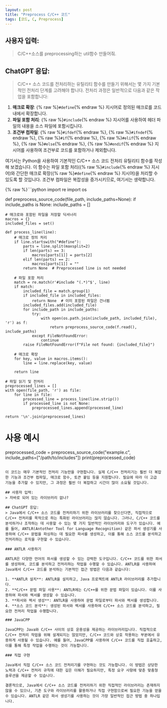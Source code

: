 ```yaml
---
layout: post
title: "Preprocess C/C++ 코드"
tags: [코드, C, Preprocess]
---
```


## 사용자 입력:
> C/C++소스를 preprocessing하는 util함수 만들어줘.

## ChatGPT 응답:
> C/C++ 소스 코드를 전처리하는 유틸리티 함수를 만들기 위해서는 몇 가지 기본적인 전처리 단계를 고려해야 합니다. 전처리 과정은 일반적으로 다음과 같은 작업을 포함합니다:

1. **매크로 확장**: {% raw %}`#define`{% endraw %} 지시어로 정의된 매크로를 코드 내에서 확장합니다.
2. **파일 포함 처리**: {% raw %}`#include`{% endraw %} 지시어를 사용하여 헤더 파일의 내용을 소스 파일에 포함시킵니다.
3. **조건부 컴파일**: {% raw %}`#ifdef`{% endraw %}, {% raw %}`#ifndef`{% endraw %}, {% raw %}`#if`{% endraw %}, {% raw %}`#elif`{% endraw %}, {% raw %}`#else`{% endraw %}, {% raw %}`#endif`{% endraw %} 지시어를 사용하여 조건부로 코드를 포함하거나 제외합니다.

여기서는 Python을 사용하여 기본적인 C/C++ 소스 코드 전처리 유틸리티 함수를 작성해 보겠습니다. 이 함수는 파일 포함 처리({% raw %}`#include`{% endraw %} 지시어)와 간단한 매크로 확장({% raw %}`#define`{% endraw %} 지시어)을 처리할 수 있도록 할 것입니다. 조건부 컴파일은 복잡성을 증가시키므로, 여기서는 생략합니다.

{% raw %}```python
import re
import os

def preprocess_source_code(file_path, include_paths=None):
    if include_paths is None:
        include_paths = []
    
    # 매크로와 포함된 파일을 저장할 딕셔너리
    macros = {}
    included_files = set()
    
    def process_line(line):
        # 매크로 정의 처리
        if line.startswith("#define"):
            parts = line.split(maxsplit=2)
            if len(parts) == 3:
                macros[parts[1]] = parts[2]
            elif len(parts) == 2:
                macros[parts[1]] = ""
            return None  # Preprocessed line is not needed
        
        # 파일 포함 처리
        match = re.match(r'#include "(.*)"$', line)
        if match:
            included_file = match.group(1)
            if included_file in included_files:
                return None  # 이미 포함된 파일은 건너뜀
            included_files.add(included_file)
            for include_path in include_paths:
                try:
                    with open(os.path.join(include_path, included_file), 'r') as f:
                        return preprocess_source_code(f.read(), include_paths)
                except FileNotFoundError:
                    continue
            raise FileNotFoundError(f"File not found: {included_file}")
        
        # 매크로 확장
        for key, value in macros.items():
            line = line.replace(key, value)
        
        return line
    
    # 파일 읽기 및 전처리
    preprocessed_lines = []
    with open(file_path, 'r') as file:
        for line in file:
            processed_line = process_line(line.strip())
            if processed_line is not None:
                preprocessed_lines.append(processed_line)
    
    return '\n'.join(preprocessed_lines)

# 사용 예시
preprocessed_code = preprocess_source_code("example.c", include_paths=["/path/to/includes"])
print(preprocessed_code)
```{% endraw %}

이 코드는 매우 기본적인 전처리 기능만을 구현합니다. 실제 C/C++ 전처리기는 훨씬 더 복잡한 기능과 조건부 컴파일, 매크로 함수, 토큰 붙임 등을 지원합니다. 필요에 따라 더 고급 기능을 추가할 수 있지만, 그 과정은 훨씬 더 복잡하고 시간이 많이 소요될 것입니다.

## 사용자 입력:
> 자바로 되어 있는 라이브러리 없나?

## ChatGPT 응답:
> Java에서 C/C++ 소스 코드를 전처리하기 위한 라이브러리를 찾으신다면, 직접적으로 C/C++ 전처리를 목적으로 하는 특화된 라이브러리는 많지 않습니다. 그러나, C/C++ 코드를 분석하거나 조작하는 데 사용할 수 있는 몇 가지 일반적인 라이브러리와 도구가 있습니다. 예를 들어, ANTLR(Antother Tool for Language Recognition) 같은 파서 생성기를 사용하여 C/C++ 문법을 파싱하는 데 필요한 파서를 생성하고, 이를 통해 소스 코드를 분석하고 전처리하는 로직을 구현할 수 있습니다.

### ANTLR 사용하기

ANTLR은 다양한 언어의 파서를 생성할 수 있는 강력한 도구입니다. C/C++ 코드를 위한 파서를 생성하여, 코드를 분석하고 전처리하는 작업을 수행할 수 있습니다. ANTLR을 사용하여 Java에서 C/C++ 코드를 분석하는 기본적인 접근 방법은 다음과 같습니다:

1. **ANTLR 설치**: ANTLR을 설치하고, Java 프로젝트에 ANTLR 라이브러리를 추가합니다.
2. **C/C++ 문법 파일 사용**: ANTLR에는 C/C++를 위한 문법 파일이 있습니다. 이를 사용하여 파서와 렉서를 생성할 수 있습니다.
3. **파서와 렉서 생성**: ANTLR을 사용하여 문법 파일로부터 파서와 렉서를 생성합니다.
4. **소스 코드 분석**: 생성된 파서와 렉서를 사용하여 C/C++ 소스 코드를 분석하고, 필요한 전처리 작업을 수행합니다.

### JavaCPP

JavaCPP는 Java와 C/C++ 사이의 상호 운용성을 제공하는 라이브러리입니다. 직접적으로 C/C++ 전처리 작업을 위해 설계되지는 않았지만, C/C++ 코드와 상호 작용하는 부분에서 유용하게 사용될 수 있습니다. 예를 들어, JavaCPP를 사용하여 C/C++ 코드를 직접 호출하고, 이를 통해 특정 작업을 수행하는 것이 가능합니다.

### 직접 구현

Java에서 직접 C/C++ 소스 코드 전처리기를 구현하는 것도 가능합니다. 이 방법은 상당한 노력과 C/C++ 전처리 규칙에 대한 깊은 이해가 필요하지만, 특정 요구 사항에 맞춘 맞춤형 솔루션을 제공할 수 있습니다.

결론적으로, Java에서 C/C++ 소스 코드를 전처리하기 위한 직접적인 라이브러리는 존재하지 않을 수 있으나, 기존 도구와 라이브러리를 활용하거나 직접 구현함으로써 필요한 기능을 얻을 수 있습니다. ANTLR 같은 파서 생성기를 사용하는 것이 가장 일반적인 접근 방법 중 하나입니다.

